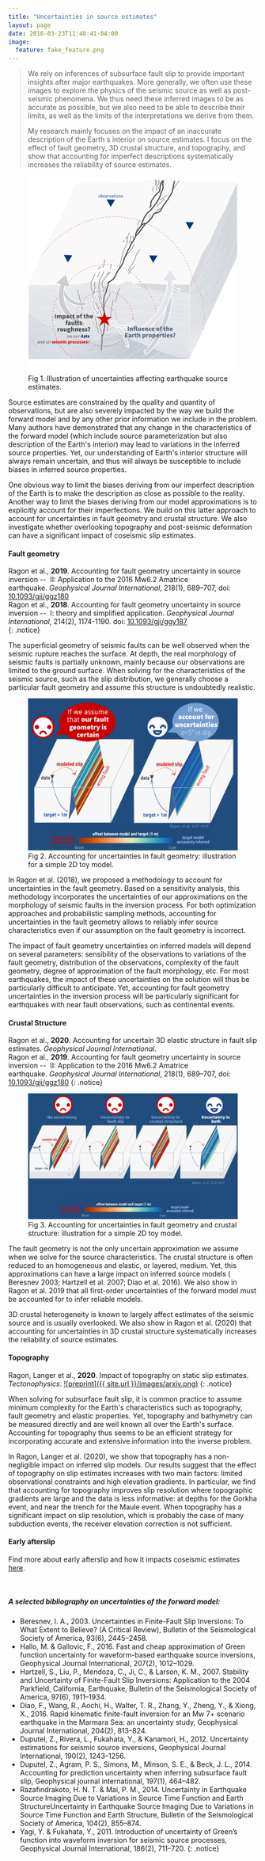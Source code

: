 ```yaml
---
title: "Uncertainties in source estimates"
layout: page
date: 2016-03-23T11:48:41-04:00
image:
  feature: fake_feature.png
---
```


> We rely on inferences of subsurface fault slip to provide important insights after major earthquakes. More generally, we often use these images to explore the physics of the seismic source as well as post-seismic phenomena. We thus need these inferred images to be as accurate as possible, but we also need to be able to describe their limits, as well as the limits of the interpretations we derive from them.
>
> My research mainly focuses on the impact of an inaccurate description of the Earth s interior on source estimates. I focus on the effect of fault geometry, 3D crustal structure, and topography, and show that accounting for imperfect descriptions systematically increases the reliability of source estimates.

<figure>
  <img src="/images/research/unc2.png" alt="">
  <figcaption>Fig 1. Illustration of uncertainties affecting earthquake source estimates.</figcaption>
</figure>

Source estimates are constrained by the quality and quantity of observations, but are also severely impacted by the way we build the forward model and by any other prior information we include in the problem. Many authors have demonstrated that any change in the characteristics of the forward model (which include source parameterization but also description of the Earth's interior) may lead to variations in the inferred source properties. Yet, our understanding of Earth's interior structure will always remain uncertain, and thus will always be susceptible to include biases in inferred source properties.

One obvious way to limit the biases deriving from our imperfect description of the Earth is to make the description as close as possible to the reality. Another way to limit the biases deriving from our model approximations is to explicitly account for their imperfections. We build on this latter approach to account for uncertainties in fault geometry and crustal structure. We also investigate whether overlooking topography and post-seismic deformation can have a significant impact of coseismic slip estimates.

#### Fault geometry

Ragon et al., **2019**. Accounting for fault geometry uncertainty in source inversion --  II: Application to the 2016 Mw6.2 Amatrice earthquake. *Geophysical Journal International*, 218(1), 689–707, doi: [10.1093/gji/ggz180](https://doi.org/10.1093/gji/ggz180)  
Ragon et al., **2018**. Accounting for fault geometry uncertainty in source inversion --  I: theory and simplified application. *Geophysical Journal International*, 214(2), 1174-1190. doi: [10.1093/gji/ggy187](http://dx.doi.org/10.1093/gji/ggy187)  
{: .notice} 

The superficial geometry of seismic faults can be well observed when the seismic rupture reaches the surface. At depth, the real morphology of seismic faults is partially unknown, mainly because our observations are limited to the ground surface.
When solving for the characteristics of the seismic source, such as the slip distribution, we generally choose a particular fault geometry and assume this structure is undoubtedly realistic.

<figure>
  <img src="/images/research/unc3.png" alt="">
  <figcaption>Fig 2. Accounting for uncertainties in fault geometry: illustration for a simple 2D toy model.</figcaption>
</figure>

In Ragon et al. (2018), we proposed a methodology to account for uncertainties in the fault geometry. Based on a sensitivity analysis, this methodology incorporates the uncertainties of our approximations on the morphology of seismic faults in the inversion process. For both optimization approaches and probabilistic sampling methods, accounting for uncertainties in the fault geometry allows to reliably infer source characteristics even if our assumption on the fault geometry is incorrect.

The impact of fault geometry uncertainties on inferred models will depend on several parameters: sensibility of the observations to variations of the fault geometry, distribution of the observations, complexity of the fault geometry, degree of approximation of the fault morphology, etc. For most earthquakes, the impact of these uncertainties on the solution will thus be particularly difficult to anticipate. Yet, accounting for fault geometry uncertainties in the inversion process will be particularly significant for earthquakes with near fault observations, such as continental events.

#### Crustal Structure

Ragon et al., **2020**. Accounting for uncertain 3D elastic structure in fault slip estimates. *Geophysical Journal International*.  
Ragon et al., **2019**. Accounting for fault geometry uncertainty in source inversion --  II: Application to the 2016 Mw6.2 Amatrice earthquake. *Geophysical Journal International*, 218(1), 689–707, doi: [10.1093/gji/ggz180](https://doi.org/10.1093/gji/ggz180)
{: .notice} 

<figure>
  <img src="/images/research/unc4.png" alt="">
  <figcaption>Fig 3. Accounting for uncertainties in fault geometry and crustal structure: illustration for a simple 2D toy model.</figcaption>
</figure>

The fault geometry is not the only uncertain approximation we assume when we solve for the source characteristics. The crustal structure is often reduced to an homogeneous and elastic, or layered, medium. Yet, this approximations can have a large impact on inferred source models ( Beresnev 2003; Hartzell et al. 2007; Diao et al. 2016). We also show in Ragon et al. 2019 that all first-order uncertainties of the forward model must be accounted for to infer reliable models.

3D crustal heterogeneity is known to largely affect estimates of the seismic source and is usually overlooked. We also show in Ragon et al. (2020) that accounting for uncertainties in 3D crustal structure systematically increases the reliability of source estimates.

#### Topography 

Ragon, Langer et al., **2020**. Impact of topography on static slip estimates. *Tectonophysics*. [![preprint]({{ site.url }}/images/arxiv.png)](https://doi.org/10.31223/osf.io/nsbx3)
{: .notice} 

When solving for subsurface fault slip, it is common practice to assume minimum complexity for the Earth's characteristics such as topography, fault geometry and elastic properties. Yet, topography and bathymetry can be measured directly and are well known all over the Earth's surface. Accounting for topography thus seems to be an efficient strategy for incorporating accurate and extensive information into the inverse problem.

In Ragon, Langer et al. (2020), we show that topography has a non-negligible impact on inferred slip models. Our results suggest that the effect of topography on slip estimates increases with two main factors: limited observational constraints and high elevation gradients. In particular, we find that accounting for topography improves slip resolution where topographic gradients are large and the data is less informative: at depths for the Gorkha event, and near the trench for the Maule event. When topography has a significant impact on slip resolution, which is probably the case of many subduction events, the receiver elevation correction is not sufficient.

#### Early afterslip

Find more about early afterslip and how it impacts coseismic estimates [here](https://thearagon.github.io/thearagon.github.io/_pages/afterslip/).

<br style="line-height: 10px" />

##### A selected bibliography on uncertainties of the forward model:
- Beresnev, I. A., 2003. Uncertainties in Finite-Fault Slip Inversions: To What Extent to Believe? (A Critical Review), Bulletin of the Seismological Society of America, 93(6), 2445–2458.
- Hallo, M. & Gallovic, F., 2016. Fast and cheap approximation of Green function uncertainty for waveform-based earthquake source inversions, Geophysical Journal International, 207(2), 1012–1029.
- Hartzell, S., Liu, P., Mendoza, C., Ji, C., & Larson, K. M., 2007. Stability and Uncertainty of Finite-Fault Slip Inversions: Application to the 2004 Parkfield, California, Earthquake, Bulletin of the Seismological Society of America, 97(6), 1911–1934.
- Diao, F., Wang, R., Aochi, H., Walter, T. R., Zhang, Y., Zheng, Y., & Xiong, X., 2016. Rapid kinematic finite-fault inversion for an Mw 7+ scenario earthquake in the Marmara Sea: an uncertainty study, Geophysical Journal International, 204(2), 813–824.
- Duputel, Z., Rivera, L., Fukahata, Y., & Kanamori, H., 2012. Uncertainty estimations for seismic source inversions, Geophysical Journal International, 190(2), 1243–1256.
- Duputel, Z., Agram, P. S., Simons, M., Minson, S. E., & Beck, J. L., 2014. Accounting for prediction uncertainty when inferring subsurface fault slip, Geophysical journal international, 197(1), 464–482.
- Razafindrakoto, H. N. T. & Mai, P. M., 2014. Uncertainty in Earthquake Source Imaging Due to Variations in Source Time Function and Earth StructureUncertainty in Earthquake Source Imaging Due to Variations in Source Time Function and Earth Structure, Bulletin of the Seismological Society of America, 104(2), 855–874.
- Yagi, Y. & Fukahata, Y., 2011. Introduction of uncertainty of Green’s function into waveform inversion for seismic source processes, Geophysical Journal International, 186(2), 711–720.
{: .notice} 